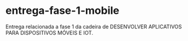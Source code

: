 # entrega-fase-1-mobile
Entrega relacionada a fase 1 da cadeira de DESENVOLVER APLICATIVOS PARA DISPOSITIVOS MÓVEIS E IOT.
